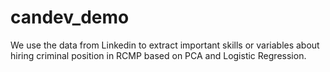 # candev_demo
We use the data from Linkedin to extract important skills or variables about hiring criminal position in RCMP based on PCA and Logistic Regression. 
